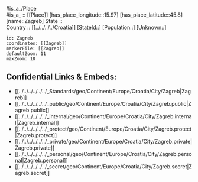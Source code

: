 ﻿---
location: [45.8,15.97] 
mapzoom: [7,12] 
mapmarker: city 
type: City
tags:
- geo/City


SpocWebEntityId: 35769
isDeleted: false
confidential: public

---
#is_a_/Place  
#is_a_ :: [[Place]] 
[has_place_longitude::15.97] 
[has_place_latitude::45.8] 
[name::Zagreb] 
State ::  
Country :: [[../../../../Croatia]] 
[StateId::] 
[Population::] 
[Unknown::] 


```leaflet
id: Zagreb
coordinates: [[Zagreb]] 
markerFile: [[Zagreb]] 
defaultZoom: 11 
maxZoom: 18
```


## Confidential Links & Embeds: 
- [[../../../../../../_Standards/geo/Continent/Europe/Croatia/City/Zagreb|Zagreb]] 
- [[../../../../../../_public/geo/Continent/Europe/Croatia/City/Zagreb.public|Zagreb.public]] 
- [[../../../../../../_internal/geo/Continent/Europe/Croatia/City/Zagreb.internal|Zagreb.internal]] 
- [[../../../../../../_protect/geo/Continent/Europe/Croatia/City/Zagreb.protect|Zagreb.protect]] 
- [[../../../../../../_private/geo/Continent/Europe/Croatia/City/Zagreb.private|Zagreb.private]] 
- [[../../../../../../_personal/geo/Continent/Europe/Croatia/City/Zagreb.personal|Zagreb.personal]] 
- [[../../../../../../_secret/geo/Continent/Europe/Croatia/City/Zagreb.secret|Zagreb.secret]] 
